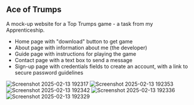Ace of Trumps
--
A mock-up website for a Top Trumps game - a task from my Apprenticeship.
- Home page with "download" button to get game
- About page with information about me (the developer)
- Guide page with instructions for playing the game
- Contact page with a text box to send a message
- Sign-up page with credentials fields to create an account, with a link to secure password guidelines


![Screenshot 2025-02-13 192317](https://github.com/user-attachments/assets/627adab8-cbc3-4104-ad03-0f46d1b7b441)
![Screenshot 2025-02-13 192353](https://github.com/user-attachments/assets/314c8690-9128-41bd-8e2a-1bd2e1eb4842)
![Screenshot 2025-02-13 192342](https://github.com/user-attachments/assets/04d9da08-7a87-44fc-bd89-ec7201719b08)
![Screenshot 2025-02-13 192336](https://github.com/user-attachments/assets/6eb5d3cf-6921-40c1-a614-a1ef82fb4da8)
![Screenshot 2025-02-13 192329](https://github.com/user-attachments/assets/0e08c9b9-913f-466a-997e-eab6141b4335)
